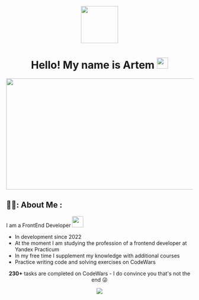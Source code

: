 <div id="header" align="center">
  <img src="https://media.giphy.com/media/jdPMeyv9rn0hZHh8n9/giphy.gif" width="100"/>
  <h1>
  Hello! My name is Artem
  <img src="https://media.giphy.com/media/hvRJCLFzcasrR4ia7z/giphy.gif" width="30px"/>
</h1>
</div>
<div align="center">
  <img src="https://media.giphy.com/media/dWesBcTLavkZuG35MI/giphy.gif" width="600" height="300"/>
</div>
<div align="left">
<h2>
👨‍💻: About Me : 
  </h2>
  <p>I am a FrontEnd Developer <img src="https://media.giphy.com/media/WUlplcMpOCEmTGBtBW/giphy.gif" width="30"></p>
  <ul>
  <li>In development since 2022</li>
  <li>At the moment I am studying the profession of a frontend developer at Yandex Practicum</li>
  <li>In my free time I supplement my knowledge with additional courses</li>
  <li>Practice writing code and solving exercises on CodeWars</li>
  </ul>
  </div>
  <div align="center">
  <p><b>230+</b> tasks are completed on CodeWars - I do convince you that's not the end 😜</p>
  </div>
  <div align="center"><a href="https://www.codewars.com/users/artaleal"><img src="https://www.codewars.com/users/artaleal/badges/large"></a></div>

<!--
**ARTALEAL/artaleal** is a ✨ _special_ ✨ repository because its `README.md` (this file) appears on your GitHub profile.

Here are some ideas to get you started:

- 🔭 I’m currently working on ...
- 🌱 I’m currently learning ...
- 👯 I’m looking to collaborate on ...
- 🤔 I’m looking for help with ...
- 💬 Ask me about ...
- 📫 How to reach me: ...
- 😄 Pronouns: ...
- ⚡ Fun fact: ...
-->
